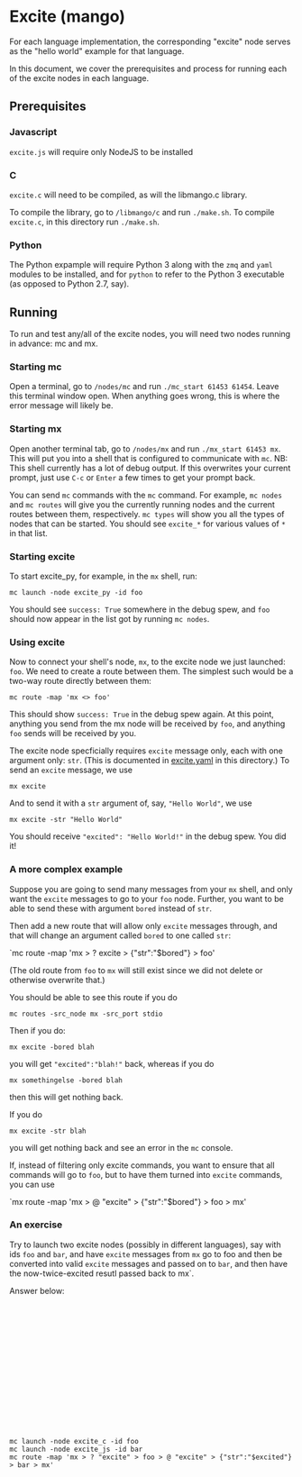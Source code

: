 # Excite (mango)

For each language implementation, the corresponding "excite" node
serves as the "hello world" example for that language.

In this document, we cover the prerequisites and process for running
each of the excite nodes in each language.

## Prerequisites

### Javascript

`excite.js` will require only NodeJS to be installed

### C

`excite.c` will need to be compiled, as will the libmango.c library.

To compile the library, go to `/libmango/c` and run `./make.sh`.  To compile `excite.c`, in this directory run `./make.sh`.

### Python

The Python expample will require Python 3 along with the `zmq` and `yaml` modules to be installed, and for `python` to refer to the Python 3 executable (as opposed to Python 2.7, say).

## Running

To run and test any/all of the excite nodes, you will need two nodes running in advance: mc and mx.

### Starting mc

Open a terminal, go to `/nodes/mc` and run `./mc_start 61453 61454`.
Leave this terminal window open.  When anything goes wrong, this is
where the error message will likely be.

### Starting mx

Open another terminal tab, go to `/nodes/mx` and run `./mx_start 61453
mx`.  This will put you into a shell that is configured to communicate
with `mc`.  NB: This shell currently has a lot of debug output.  If
this overwrites your current prompt, just use `C-c` or `Enter` a few
times to get your prompt back.  

You can send `mc` commands with the `mc` command.  For example, `mc
nodes` and `mc routes` will give you the currently running nodes and
the current routes between them, respectively.  `mc types` will show
you all the types of nodes that can be started.  You should see
`excite_*` for various values of `*` in that list.

### Starting excite

To start excite_py, for example, in the `mx` shell, run:

`mc launch -node excite_py -id foo`

You should see `success: True` somewhere in the debug spew, and `foo`
should now appear in the list got by running `mc nodes`.

### Using excite

Now to connect your shell's node, `mx`, to the excite node we just
launched: `foo`.  We need to create a route between them.  The
simplest such would be a two-way route directly between them:

`mc route -map 'mx <> foo'`

This should show `success: True` in the debug spew again.  At this
point, anything you send from the mx node will be received by `foo`,
and anything `foo` sends will be received by you.

The excite node specficially requires `excite` message only, each with
one argument only: `str`.  (This is documented in
[excite.yaml](excite.yaml) in this directory.)  To send an `excite`
message, we use

`mx excite`

And to send it with a `str` argument of, say, `"Hello World"`, we use

`mx excite -str "Hello World"`

You should receive `"excited": "Hello World!"` in the debug spew.  You
did it!

### A more complex example

Suppose you are going to send many messages from your `mx` shell, and
only want the `excite` messages to go to your `foo` node.  Further,
you want to be able to send these with argument `bored` instead of
`str`.

Then add a new route that will allow only `excite` messages through,
and that will change an argument called `bored` to one called `str`:

`mc route -map 'mx > ? excite > {"str":"$bored"} > foo'

(The old route from `foo` to `mx` will still exist since we did not
delete or otherwise overwrite that.)

You should be able to see this route if you do

`mc routes -src_node mx -src_port stdio`

Then if you do:

`mx excite -bored blah`

you will get `"excited":"blah!"` back, whereas if you do

`mx somethingelse -bored blah`

then this will get nothing back.

If you do

`mx excite -str blah`

you will get nothing back and see an error in the `mc` console.

If, instead of filtering only excite commands, you want to ensure that
all commands will go to `foo`, but to have them turned into `excite`
commands, you can use

`mx route -map 'mx > @ "excite" > {"str":"$bored"} > foo > mx'

### An exercise

Try to launch two excite nodes (possibly in different languages), say
with ids `foo` and `bar`, and have `excite` messages from `mx` go to
foo and then be converted into valid `excite` messages and passed on
to `bar`, and then have the now-twice-excited resutl passed back to
mx`.

Answer below:

```

















mc launch -node excite_c -id foo
mc launch -node excite_js -id bar
mc route -map 'mx > ? "excite" > foo > @ "excite" > {"str":"$excited"} > bar > mx'
```